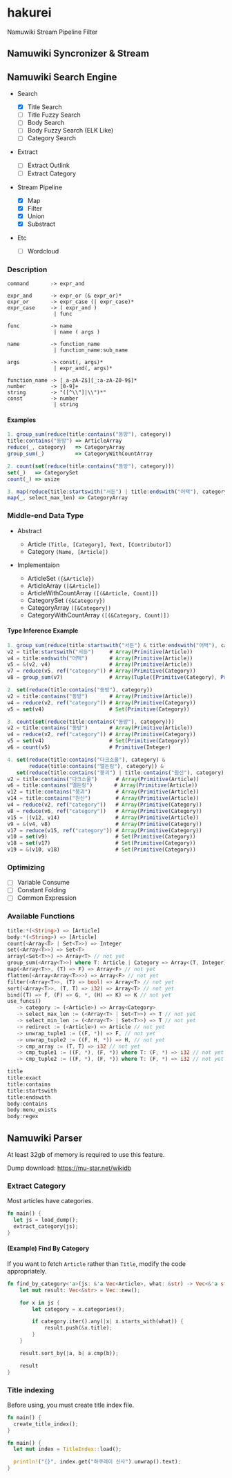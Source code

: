 # hakurei

Namuwiki Stream Pipeline Filter

## Namuwiki Syncronizer & Stream

## Namuwiki Search Engine

- Search

  - [x] Title Search
  - [ ] Title Fuzzy Search
  - [ ] Body Search
  - [ ] Body Fuzzy Search (ELK Like)
  - [ ] Category Search

- Extract

  - [ ] Extract Outlink
  - [ ] Extract Category

- Stream Pipeline

  - [x] Map
  - [x] Filter
  - [x] Union
  - [x] Substract

- Etc

  - [ ] Wordcloud

### Description

```
command       -> expr_and

expr_and      -> expr_or (& expr_or)*
expr_or       -> expr_case (| expr_case)*
expr_case     -> ( expr_and )
               | func

func          -> name
               | name ( args )

name          -> function_name
               | function_name:sub_name

args          -> const(, args)*
               | expr_and(, args)*

function_name -> [_a-zA-Z$][_:a-zA-Z0-9$]*
number        -> [0-9]+
string        -> "([^\\"]|\\")*"
const         -> number
               | string
```

#### Examples

```js
1. group_sum(reduce(title:contains("동방"), category))
title:contains("동방") => ArticleArray
reduce(_, category)   => CategoryArray
group_sum(_)          => CategoryWithCountArray

2. count(set(reduce(title:contains("동방"), category)))
set(_)   => CategorySet
count(_) => usize

3. map(reduce(title:startswith("서든") | title:endswith("어택"), category), select_max_len)
map(_, select_max_len) => CategoryArray
```

### Middle-end Data Type

- Abstract

  - Article `(Title, [Category], Text, [Contributor])`
  - Category `(Name, [Article])`

- Implementaion

  - ArticleSet `({&Article})`
  - ArticleArray `([&Article])`
  - ArticleWithCountArray `([(&Article, Count)])`
  - CategorySet `({&Category})`
  - CategoryArray `([&Category])`
  - CategoryWithCountArray `([(&Category, Count)])`

#### Type Inference Example

```js
1. group_sum(reduce(title:startswith("서든") & title:endswith("어택"), category))
v2 = title:startswith("서든")     # Array(Primitive(Article))
v4 = title:endswith("어택")       # Array(Primitive(Article))
v5 = &(v2, v4)                   # Array(Primitive(Article))
v7 = reduce(v5, ref("category")) # Array(Primitive(Category))
v8 = group_sum(v7)               # Array(Tuple([Primitive(Category), Primitive(Integer)]))

2. set(reduce(title:contains("동방"), category))
v2 = title:contains("동방")       # Array(Primitive(Article))
v4 = reduce(v2, ref("category")) # Array(Primitive(Category))
v5 = set(v4)                     # Set(Primitive(Category))

3. count(set(reduce(title:contains("동방"), category)))
v2 = title:contains("동방")       # Array(Primitive(Article))
v4 = reduce(v2, ref("category")) # Array(Primitive(Category))
v5 = set(v4)                     # Set(Primitive(Category))
v6 = count(v5)                   # Primitive(Integer)

4. set(reduce(title:contains("다크소울"), category) &
       reduce(title:contains("엘든링"), category)) &
   set(reduce(title:contains("붕괴") | title:contains("원신"), category))
v2 = title:contains("다크소울")      # Array(Primitive(Article))
v6 = title:contains("엘든링")       # Array(Primitive(Article))
v12 = title:contains("붕괴")        # Array(Primitive(Article))
v14 = title:contains("원신")        # Array(Primitive(Article))
v4 = reduce(v2, ref("category"))   # Array(Primitive(Category))
v8 = reduce(v6, ref("category"))   # Array(Primitive(Category))
v15 = |(v12, v14)                  # Array(Primitive(Article))
v9 = &(v4, v8)                     # Array(Primitive(Category))
v17 = reduce(v15, ref("category")) # Array(Primitive(Category))
v10 = set(v9)                      # Set(Primitive(Category))
v18 = set(v17)                     # Set(Primitive(Category))
v19 = &(v10, v18)                  # Set(Primitive(Category))
```

### Optimizing

- [ ] Variable Consume
- [ ] Constant Folding
- [ ] Common Expression

### Available Functions

```rs
title:*(<String>) => [Article]
body:*(<String>) => [Article]
count(<Array<T> | Set<T>>) => Integer
set(<Array<T>>) => Set<T>
array(<Set<T>>) => Array<T> // not yet
group_sum(<Array<T>>) where T: Article | Category => Array<(T, Integer)>
map(<Array<T>>, (T) => F) => Array<F> // not yet
flatten(<Array<Array<T>>>) => Array<F> // not yet
filter(<Array<T>>, (T) => bool) => Array<T> // not yet
sort(<Array<T>>, (T, T) => i32) => Array<T> // not yet
bind((T) => F, (F) => G, *, (H) => K) => K // not yet
use_funcs()
   -> category := (<Article>) => Array<Category>
   -> select_max_len := (<Array<T> | Set<T>>) => T // not yet
   -> select_min_len := (<Array<T> | Set<T>>) => T // not yet
   -> redirect := (<Article>) => Article // not yet
   -> unwrap_tuple1 := ((F, *)) => F, // not yet
   -> unwrap_tuple2 := ((F, H, *)) => H, // not yet
   -> cmp_array := (T, T) => i32 // not yet
   -> cmp_tuple1 := ((F, *), (F, *)) where T: (F, *) => i32 // not yet
   -> cmp_tuple2 := ((F, *), (F, *)) where T: (F, *) => i32 // not yet
```

```rs
title
title:exact
title:contains
title:startswith
title:endswith
body:contains
body:menu_exists
body:regex
```

## Namuwiki Parser

At least 32gb of memory is required to use this feature.

Dump download: https://mu-star.net/wikidb

### Extract Category

Most articles have categories.

```rs
fn main() {
  let js = load_dump();
  extract_category(js);
}
```

#### (Example) Find By Category

If you want to fetch `Article` rather than `Title`, modify the code appropriately.

```rs
fn find_by_category<'a>(js: &'a Vec<Article>, what: &str) -> Vec<&'a str> {
    let mut result: Vec<&str> = Vec::new();

    for x in js {
        let category = x.categories();

        if category.iter().any(|x| x.starts_with(what)) {
            result.push(&x.title);
        }
    }

    result.sort_by(|a, b| a.cmp(b));

    result
}
```

### Title indexing

Before using, you must create title index file.

```rs
fn main() {
  create_title_index();
}
```

```rs
fn main() {
  let mut index = TitleIndex::load();

  println!("{}", index.get("하쿠레이 신사").unwrap().text);
}
```

